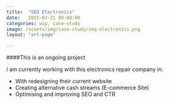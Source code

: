 ```yaml
---
title:  "SEQ Electronics"
date:   2015-03-21 09:00:00
categories: wip, case-study
image: /assets/img/case-study/seq-electronics.png
layout: "art-page"

---
```

####This is an ongoing project

I am currently working with this electronics repair company in:

*	With redesigning their current website
*	Creating alternative cash streams (E-commerce Site)
*	Optimising and improving SEO and CTR
